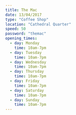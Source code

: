 ```yaml
---
title: The Mac
date: 13/04/2017
type: "Coffee Shop"
location: "Cathedral Quarter"
speed: 50
password: "themac"
opening_times:
  - day: Monday
    time: 10am-7pm
  - day: Tuesday
    time: 10am-7pm
  - day: Wednesday
    time: 10am-7pm
  - day: Thursday
    time: 10am-7pm
  - day: Friday
    time: 10am-7pm
  - day: Saturday
    time: 10am-7pm
  - day: Sunday
    time: 10am-7pm
---
```

